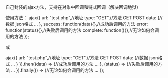 自己封装的ajax方法，支持在对象中回调和链式回调（解决回调地狱）

使用方法：
ajax({
    url: "test.php",//地址
		type: "GET",//方法  GET  POST
		data: {//数据  json格式
        ...
    },
		success: function(data){},//成功后调用的方法
		error: function(status){},//失败后调用的方法
		complete: function(){},//无论如何会调用的方法
});

或

ajax({
    url: "test.php",//地址
		type: "GET",//方法  GET  POST
		data: {//数据  json格式
        ...
    }
}).then((data) => {//成功后调用的方法
		...
}, (status) => {//失败后调用的方法
		...
}).finally(() => {//无论如何会调用的方法
		...
});
